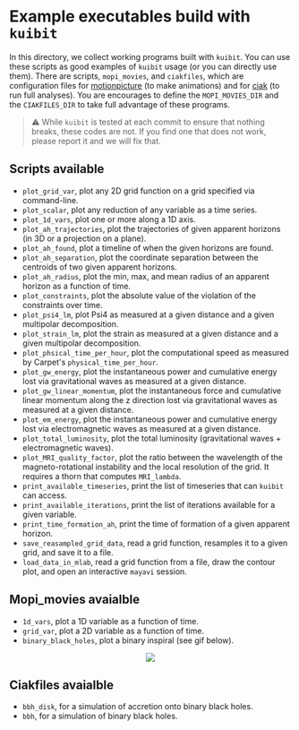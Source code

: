 # Example executables build with `kuibit`

In this directory, we collect working programs built with `kuibit`. You can use
these scripts as good examples of ``kuibit`` usage (or you can directly use
them). There are scripts, `mopi_movies`, and `ciakfiles`, which are
configuration files for [motionpicture](github.com/sbozzolo/motionpicture) (to
make animations) and for [ciak](github.com/sbozzolo/ciak) (to run full
analyses). You are encourages to define the `MOPI_MOVIES_DIR` and the
`CIAKFILES_DIR` to take full advantage of these programs.

> :warning: While `kuibit` is tested at each commit to ensure that nothing
>           breaks, these codes are not. If you find one that does not work,
>           please report it and we will fix that.

## Scripts available

- `plot_grid_var`, plot any 2D grid function on a grid specified via
  command-line.
- `plot_scalar`, plot any reduction of any variable as a time series.
- `plot_1d_vars`, plot one or more along a 1D axis.
- `plot_ah_trajectories`, plot the trajectories of given apparent horizons (in
  3D or a projection on a plane).
- `plot_ah_found`, plot a timeline of when the given horizons are found.
- `plot_ah_separation`, plot the coordinate separation between the centroids of
  two given apparent horizons.
- `plot_ah_radius`, plot the min, max, and mean radius of an apparent horizon as
  a function of time.
- `plot_constraints`, plot the absolute value of the violation of the
  constraints over time.
- `plot_psi4_lm`, plot Psi4 as measured at a given distance and a given multipolar
  decomposition.
- `plot_strain_lm`, plot the strain as measured at a given distance and a given
  multipolar decomposition.
- `plot_phsical_time_per_hour`, plot the computational speed as measured by Carpet's
  `physical_time_per_hour`.
- `plot_gw_energy`, plot the instantaneous power and cumulative energy lost via
   gravitational waves as measured at a given distance.
- `plot_gw_linear_momentum`, plot the instantaneous force and cumulative linear momentum
   along the z direction lost via gravitational waves as measured at a given distance.
- `plot_em_energy`, plot the instantaneous power and cumulative energy lost via
   electromagnetic waves as measured at a given distance.
- `plot_total_luminosity`, plot the total luminosity (gravitational waves +
   electromagnetic waves).
- `plot_MRI_quality_factor`, plot the ratio between the wavelength of the
  magneto-rotational instability and the local resolution of the grid. It requires
  a thorn that computes `MRI_lambda`.
- `print_available_timeseries`, print the list of timeseries that can `kuibit`
  can access.
- `print_available_iterations`, print the list of iterations available for a given
  variable.
- `print_time_formation_ah`, print the time of formation of a given apparent
  horizon.
- `save_reasampled_grid_data`, read a grid function, resamples it to a given grid,
  and save it to a file.
- `load_data_in_mlab`, read a grid function from a file, draw the contour plot, and
  open an interactive `mayavi` session.


## Mopi_movies avaialble

- `1d_vars`, plot a 1D variable as a function of time.
- `grid_var`, plot a 2D variable as a function of time.
- `binary_black_holes`, plot a binary inspiral (see gif below).

<p align="center">
  <img src="https://raw.githubusercontent.com/Sbozzolo/kuibit/experimental/examples/bbh.gif">
</p>

## Ciakfiles avaialble

- `bbh_disk`, for a simulation of accretion onto binary black holes.
- `bbh`, for a simulation of binary black holes.

